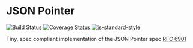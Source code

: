 # JSON Pointer
[![Build Status](https://travis-ci.org/toboid/json-pointer.svg?branch=master)](https://travis-ci.org/toboid/json-pointer)
[![Coverage Status](https://coveralls.io/repos/toboid/json-pointer/badge.svg?branch=master&service=github)](https://coveralls.io/github/toboid/json-pointer?branch=master)
[![js-standard-style](https://img.shields.io/badge/code%20style-standard-brightgreen.svg?style=flat)](http://standardjs.com/)

Tiny, spec compliant implementation of the JSON Pointer spec [RFC 6901](https://tools.ietf.org/html/rfc6901)
